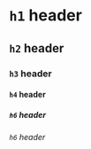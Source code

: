 # `h1`  header
## `h2`  header
### `h3`  header
#### `h4`  header
##### `h6` header
###### `h6` header
